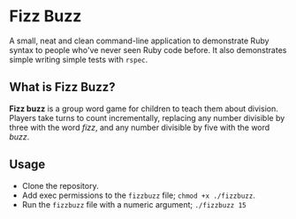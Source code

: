 # Fizz Buzz

A small, neat and clean command-line application to demonstrate Ruby syntax to
people who've never seen Ruby code before. It also demonstrates simple writing
simple tests with `rspec`.

## What is Fizz Buzz?

**Fizz buzz** is a group word game for children to teach them about division.
Players take turns to count incrementally, replacing any number divisible by
three with the word *fizz*, and any number divisible by five with the word
*buzz*.

## Usage

* Clone the repository.
* Add exec permissions to the `fizzbuzz` file;
  `chmod +x ./fizzbuzz`.
* Run the `fizzbuzz` file with a numeric argument; `./fizzbuzz 15`
